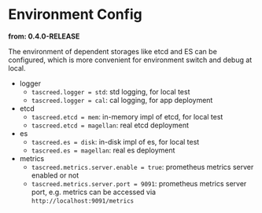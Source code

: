 # Environment Config

**from: 0.4.0-RELEASE**

The environment of dependent storages like etcd and ES can be configured, which is more convenient for environment switch and debug at local.

- logger
	+ `tascreed.logger = std`: std logging, for local test
	+ `tascreed.logger = cal`: cal logging, for app deployment
- etcd
	+ `tascreed.etcd = mem`: in-memory impl of etcd, for local test
	+ `tascreed.etcd = magellan`: real etcd deployment
- es
	+ `tascreed.es = disk`: in-disk impl of es, for local test
	+ `tascreed.es = magellan`: real es deployment
- metrics
	+ `tascreed.metrics.server.enable = true`: prometheus metrics server enabled or not
	+ `tascreed.metrics.server.port = 9091`: prometheus metrics server port, e.g. metrics can be accessed via `http://localhost:9091/metrics`